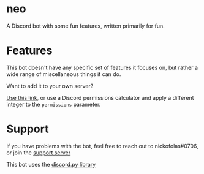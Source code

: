 # neo
A Discord bot with some fun features, written primarily for fun.

# Features
This bot doesn't have any specific set of features it focuses on, but rather a wide range of miscellaneous things it can do.

Want to add it to your own server?

[Use this link](https://discordapp.com/oauth2/authorize?client_id=680863597600964679&scope=bot&permissions=1878523719), or use a Discord
permissions calculator and apply a different integer to the `permissions` parameter.

# Support
If you have problems with the bot, feel free to reach out to nickofolas#0706, or join the [support server](https://discord.gg/tjq68yq)

This bot uses the [discord.py library](https://github.com/Rapptz/discord.py)
